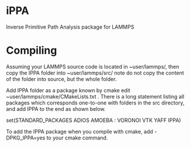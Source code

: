 # iPPA
Inverse Primitive Path Analysis package for LAMMPS

# Compiling

Assuming your LAMMPS source code is located in ~user/lammps/, then copy the IPPA folder into   ~user/lammps/src/ note do not copy the content of the folder into source, but the whole folder.

Add IPPA folder as a package known by cmake edit ~user/lammps/cmake/CMakeLists.txt .  There is a long statement listing all packages which corresponds one-to-one with folders in the src directory, and add IPPA to the end as shown below.

set(STANDARD_PACKAGES
  ADIOS
  AMOEBA
:
  VORONOI
  VTK
  YAFF
  IPPA)

To add the IPPA package when you compile with cmake, add -DPKG_IPPA=yes to your cmake command.

